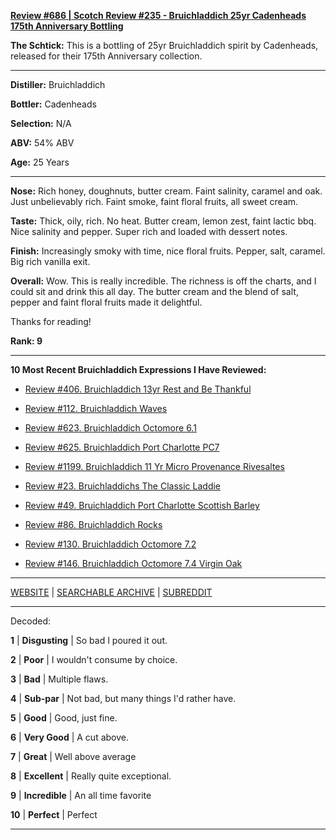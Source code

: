 
[**Review #686 | Scotch Review #235 - Bruichladdich 25yr Cadenheads 175th Anniversary Bottling**]( https://t8ke.review/review-686-bruichladdich-25yr-cadenheads-175th-anniversary-bottling-cask-3044/)

**The Schtick:** This is a bottling of 25yr Bruichladdich spirit by Cadenheads, released for their 175th Anniversary collection.  

-----

**Distiller:** Bruichladdich

**Bottler:** Cadenheads

**Selection:** N/A

**ABV:**  54% ABV

**Age:** 25 Years 

-----

**Nose:**  Rich honey, doughnuts, butter cream. Faint salinity, caramel and oak. Just unbelievably rich. Faint smoke, faint floral fruits, all sweet cream. 

**Taste:** Thick, oily, rich. No heat. Butter cream, lemon zest, faint lactic bbq. Nice salinity and pepper. Super rich and loaded with dessert notes. 

**Finish:** Increasingly smoky with time, nice floral fruits. Pepper, salt, caramel. Big rich vanilla exit. 

**Overall:** Wow. This is really incredible. The richness is off the charts, and I could sit and drink this all day. The butter cream and the blend of salt, pepper and faint floral fruits made it delightful. 

Thanks for reading!

**Rank: 9**

----- 

**10 Most Recent Bruichladdich Expressions I Have Reviewed:** 

- [Review #406. Bruichladdich 13yr Rest and Be Thankful]( https://t8ke.review/review-406-bruichladdich-rest-and-be-thankful-13yr/) 

- [Review #112. Bruichladdich Waves]( https://t8ke.review/review-112-bruichladdich-waves/) 

- [Review #623. Bruichladdich Octomore 6.1]( https://t8ke.review/review-623-bruichladdich-octomore-61/) 

- [Review #625. Bruichladdich Port Charlotte PC7]( https://t8ke.review/review-625-bruichladdich-port-charlotte-pc7/) 

- [Review #1199. Bruichladdich 11 Yr Micro Provenance Rivesaltes]( https://t8ke.review/review-1199-bruichladdich-11-yr-micro-provenance-riveslates) 

- [Review #23. Bruichladdichs The Classic Laddie]( https://t8ke.review/review-23-bruichladdich-the-classic-laddie-scottish-barley/) 

- [Review #49. Bruichladdich Port Charlotte Scottish Barley]( https://t8ke.review/review-49-bruichladdich-port-charlotte-scottish-barley/) 

- [Review #86. Bruichladdich Rocks]( https://t8ke.review/review-86-bruichladdich-rocks/) 

- [Review #130. Bruichladdich Octomore 7.2]( https://t8ke.review/review-130-octomore-72/) 

- [Review #146. Bruichladdich Octomore 7.4 Virgin Oak]( https://t8ke.review/review-146-bruichladdich-octomore-74/) 

-----

[WEBSITE](https://t8ke.review) | [SEARCHABLE ARCHIVE](https://t8ke.review/review-archive/) | [SUBREDDIT](https://reddit.com/r/t8kereviews)

-----

Decoded:

**1** | **Disgusting** | So bad I poured it out.

**2** | **Poor** | I wouldn't consume by choice.

**3** | **Bad** | Multiple flaws.

**4** | **Sub-par** | Not bad, but many things I'd rather have.

**5** | **Good** | Good, just fine.

**6** | **Very Good** | A cut above.

**7** | **Great** | Well above average

**8** | **Excellent** | Really quite exceptional.

**9** | **Incredible** | An all time favorite

**10** | **Perfect** | Perfect

----

